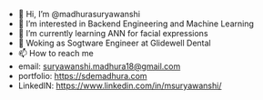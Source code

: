 - 👋 Hi, I’m @madhurasuryawanshi
- 👀 I’m interested in Backend Engineering and Machine Learning
- 🌱 I’m currently learning ANN for facial expressions
- 💞️ Woking as Sogtware Engineer at Glidewell Dental
- 📫 How to reach me 
- email: suryawanshi.madhura18@gmail.com
- portfolio: https://sdemadhura.com
- LinkedIN: https://www.linkedin.com/in/msuryawanshi/

<!---
madhurasuryawanshi/madhurasuryawanshi is a ✨ special ✨ repository because its `README.md` (this file) appears on your GitHub profile.
You can click the Preview link to take a look at your changes.
--->
